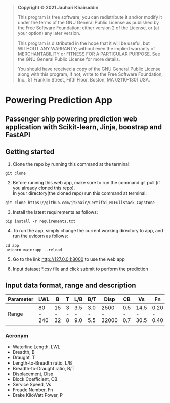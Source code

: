 >**Copyright &copy; 2021 Jauhari Khairuddin**<br>
>
>This program is free software; you can redistribute it and/or modify
    it under the terms of the GNU General Public License as published by
    the Free Software Foundation; either version 2 of the License, or
    (at your option) any later version.
> 
>This program is distributed in the hope that it will be useful,
    but WITHOUT ANY WARRANTY; without even the implied warranty of
    MERCHANTABILITY or FITNESS FOR A PARTICULAR PURPOSE.  See the
    GNU General Public License for more details.
> 
>    You should have received a copy of the GNU General Public License along
    with this program; if not, write to the Free Software Foundation, Inc.,
    51 Franklin Street, Fifth Floor, Boston, MA 02110-1301 USA.<br>

# Powering Prediction App

## Passenger ship powering prediction web application with Scikit-learn, Jinja, boostrap and  FastAPI


## Getting started
1. Clone the repo by running this command at the terminal:

```
git clone 
```


2. Before running this web app, make sure to run the command git pull (if you already cloned this repo). <br/>
In your directory(the cloned repo) run this command at terminal:
```
git clone https://github.com/jtkhair/Certifai_MLFullstack_Capstone
```

3. Install the latest requirements as follows:
```
pip install -r requirements.txt
```

4. To run the app, simply change the current working directory to app, and run the uvicorn as follows:
```
cd app
uvicorn main:app --reload
```

5. Go to the link http://127.0.0.1:8000 to use the web app

6. Input dataset *.csv file and click submit to perform the prediction

## Input data format, range and description

Parameter | LWL | B | T | L/B | B/T | Disp | CB |Vs | Fn | P | 
--- | --- | --- | --- |--- |--- |--- |--- |--- |--- |--- |
Range | 80 - 240 | 15 - 32 | 3 - 8 | 3.5 - 9.0 | 3.0 - 5.5 | 2500 - 32000 | 0.5 - 0.7 | 14.5 - 30.5 | 0.20 - 0.40 | 3000 - 70000 | 

### Acronym
- Waterline Length, LWL
- Breadth, B
- Draught, T
- Length-to-Breadth ratio, L/B
- Breadth-to-Draught ratio, B/T
- Displacement, Disp
- Block Coefficient, CB
- Service Speed, Vs
- Froude Number, Fn
- Brake KiloWatt Power, P
